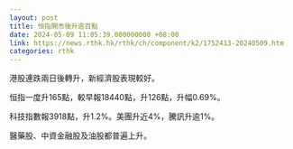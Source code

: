 ```yaml
---
layout: post
title: 恒指開市後升逾百點
date: 2024-05-09 11:05:39.000000000 +08:00
link: https://news.rthk.hk/rthk/ch/component/k2/1752413-20240509.htm
categories: rthk
---
```


港股連跌兩日後轉升，新經濟股表現較好。

恒指一度升165點，較早報18440點，升126點，升幅0.69%。

科技指數報3918點，升1.2%。美團升近4%，騰訊升逾1%。

醫藥股、中資金融股及油股都普遍上升。
